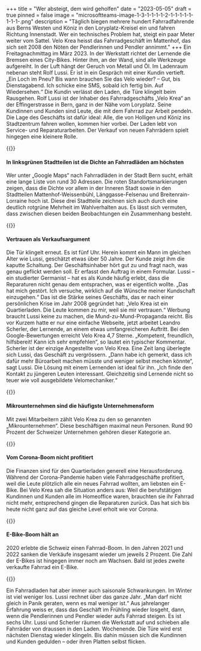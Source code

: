 +++
title = "Wer absteigt, dem wird geholfen"
date = "2023-05-05"
draft = true
pinned = false
image = "microsoftteams-image-1-3-1-1-1-1-2-1-1-1-1-1-1-1-1-.png"
description = "Täglich biegen mehrere hundert Fahrradfahrende aus Berns Westen und Köniz in den Loryplatz-Kreisel ein und fahren Richtung Innenstadt. Wer ein technisches Problem hat, steigt ein paar Meter weiter vom Sattel. Velo Krea heisst das Fahrradgeschäft im Mattenhof, das sich seit 2008 den Nöten der Pendlerinnen und Pendler annimmt."
+++
Ein Freitagnachmittag im März 2023. In der Werkstatt richtet der Lernende die Bremsen eines City-Bikes. Hinter ihm, an der Wand, sind alle Werkzeuge aufgereiht. In der Luft hängt der Geruch von Metall und Öl. Im Ladenraum nebenan steht Rolf Lussi. Er ist in ein Gespräch mit einer Kundin vertieft. „Ein Loch im Pneu? Bis wann brauchen Sie das Velo wieder? – Gut, bis Dienstagabend. Ich schicke eine SMS, sobald ich fertig bin. Auf Wiedersehen.“ Die Kundin verlässt den Laden, die Türe klingelt beim Rausgehen.
Rolf Lussi ist der Inhaber des Fahrradgeschäfts „Velo Krea“ an der Effingerstrasse in Bern, ganz in der Nähe vom Loryplatz. Seine Kundinnen und Kunden sind Leute, die mit dem Fahrrad zur Arbeit pendeln. Die Lage des Geschäfts ist dafür ideal: Alle, die von Holligen und Köniz ins Stadtzentrum fahren wollen, kommen hier vorbei. Der Laden lebt von Service- und Reparaturarbeiten. Der Verkauf von neuen Fahrrädern spielt hingegen eine kleinere Rolle.

{{<box>}}

#### In linksgrünen Stadtteilen ist die Dichte an Fahrradläden am höchsten

Wer unter „Google Maps“ nach Fahrradläden in der Stadt Bern sucht, erhält eine lange Liste von rund 30 Adressen. Die roten Standortsmarkierungen zeigen, dass die Dichte vor allem in der Inneren Stadt sowie in den Stadtteilen Mattenhof-Weissenbühl, Länggasse-Felsenau und Breitenrain-Lorraine hoch ist. Diese drei Stadtteile zeichnen sich auch durch eine deutlich rotgrüne Mehrheit im Wahlverhalten aus. Es lässt sich vermuten, dass zwischen diesen beiden Beobachtungen ein Zusammenhang besteht.

{{<box>}}

#### Vertrauen als Verkaufsargument

Die Tür klingelt erneut. Es ist fünf Uhr. Herein kommt ein Mann im gleichen Alter wie Lussi, geschätzt etwas über 50 Jahre. Der Kunde zeigt ihm die kaputte Schaltung. Der Geschäftsinhaber hört gut zu und fragt nach, was genau geflickt werden soll. Er erfasst den Auftrag in einem Formular.
Lussi – ein studierter Germanist – hat es als Kunde häufig erlebt, dass die Reparaturen nicht genau dem entsprachen, was er eigentlich wollte. „Das hat mich gestört. Ich versuche, wirklich auf die Wünsche meiner Kundschaft einzugehen.“ Das ist die Stärke seines Geschäfts, das er nach einer persönlichen Krise im Jahr 2008 gegründet hat: „Velo Krea ist ein Quartierladen. Die Leute kommen zu mir, weil sie mir vertrauen.“
Werbung braucht Lussi keine zu machen, die Mund-zu-Mund-Propaganda reicht. Bis vor Kurzem hatte er nur eine einfache Webseite, jetzt arbeitet Leandro Scherler, der Lernende, an einem etwas umfangreicheren Auftritt. Bei den Google-Bewertungen erreicht Velo Krea 4,7 Sterne. „Kompetent, freundlich, hilfsbereit! Kann ich sehr empfehlen“, so lautet ein typischer Kommentar.
Scherler ist der einzige Angestellte von Velo Krea. Eine Zeit lang überlegte sich Lussi, das Geschäft zu vergrössern. „Dann habe ich gemerkt, dass ich dafür mehr Büroarbeit machen müsste und weniger selbst mechen könnte“, sagt Lussi. Die Lösung mit einem Lernenden ist ideal für ihn. „Ich finde den Kontakt zu jüngeren Leuten interessant. Gleichzeitig sind Lernende nicht so teuer wie voll ausgebildete Velomechaniker.“

{{<box>}}

#### Mikrounternehmen sind die häufigste Unternehmensform

Mit zwei Mitarbeitern zählt Velo Krea zu den so genannten „Mikrounternehmen“. Diese beschäftigen maximal neun Personen. Rund 90 Prozent der Schweizer Unternehmen gehören dieser Kategorie an.

{{<box>}}

#### Vom Corona-Boom nicht profitiert

Die Finanzen sind für den Quartierladen generell eine Herausforderung. Während der Corona-Pandemie haben viele Fahrradgeschäfte profitiert, weil die Leute plötzlich alle ein neues Fahrrad wollten, am liebsten ein E-Bike. Bei Velo Krea sah die Situation anders aus: Weil die berufstätigen Kundinnen und Kunden alle im Homeoffice waren, brauchten sie ihr Fahrrad nicht mehr, entsprechend gingen die Reparaturen zurück. Das hat sich bis heute nicht ganz auf das gleiche Level erholt wie vor Corona.

{{<box>}}

#### E-Bike-Boom hält an

2020 erlebte die Schweiz einen Fahrrad-Boom. In den Jahren 2021 und 2022 sanken die Verkäufe insgesamt wieder um jeweils 2 Prozent. Die Zahl der E-Bikes ist hingegen immer noch am Wachsen. Bald ist jedes zweite verkaufte Fahrrad ein E-Bike.

{{<box>}}

Ein Fahrradladen hat aber immer auch saisonale Schwankungen. Im Winter ist viel weniger los. Lussi rechnet über das ganze Jahr. „Man darf nicht gleich in Panik geraten, wenn es mal weniger ist.“ Aus jahrelanger Erfahrung weiss er, dass das Geschäft im Frühling wieder losgeht, dann, wenn die Pendlerinnen und Pendler wieder aufs Fahrrad steigen.
Es ist sechs Uhr. Lussi und Scherler räumen die Werkstatt auf und schieben alle Fahrräder von draussen in den Laden. Wochenende. Die Türe wird erst nächsten Dienstag wieder klingeln. Bis dahin müssen sich die Kundinnen und Kunden gedulden – oder ihren Platten selbst flicken.